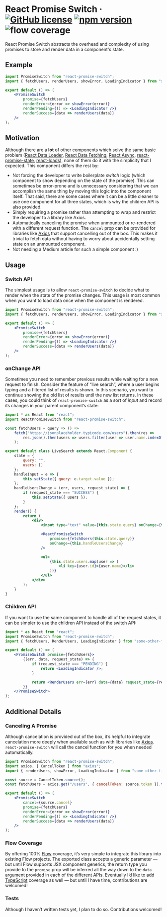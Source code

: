 # React Promise Switch &middot; [![GitHub license](https://img.shields.io/badge/license-MIT-blue.svg)](https://github.com/erictooth/token2css/blob/master/LICENSE) [![npm version](https://img.shields.io/npm/v/react-promise-switch.svg)](https://www.npmjs.com/package/react-promise-switch) ![flow coverage](https://img.shields.io/badge/flow--coverage-100%25-brightgreen.svg)

React Promise Switch abstracts the overhead and complexity of using promises to store and render data in a component's state.

## Example

```jsx
import PromiseSwitch from "react-promise-switch";
import { fetchUsers, renderUsers, showError, LoadingIndicator } from "some-other-file";

export default () => (
    <PromiseSwitch
        promise={fetchUsers}
        renderError={error => showError(error)}
        renderPending={() => <LoadingIndicator />}
        renderSuccess={data => renderUsers(data)}
    />
);
```

## Motivation

Although there are a **lot** of other components which solve the same basic problem ([React Data Loader](https://github.com/lucasconstantino/react-data-loader), [React Data Fetching](https://github.com/CharlesMangwa/react-data-fetching), [React Async](https://github.com/ghengeveld/react-async), [react-promise-state](https://github.com/MichalSzorad/react-promise-state), [react-loads](https://github.com/jxom/react-loads)), none of them do it with the simplicity that I expected. This component differs the rest by:

-   Not forcing the developer to write boilerplate _switch_ logic (which component to show depending on the state of the promise). This can sometimes be error-prone and is unnecessary considering that we can accomplish the same thing by moving this logic into the component itself. That said, there are some cases where it can be a little cleaner to use one component for all three states, which is why the children API is also provided.
-   Simply requiring a promise rather than attempting to wrap and restrict the developer to a library like Axios.
-   Automatically canceling the promise when unmounted or re-rendered with a different request function. The `cancel` prop can be provided for libraries like [Axios](https://github.com/axios/axios/blob/master/README.md#cancellation) that support cancelling out of the box. This makes it trivial to fetch data without having to worry about accidentally setting state on an unmounted component.
-   Not needing a Medium article for such a simple component :)

## Usage

### Switch API

The simplest usage is to allow `react-promise-switch` to decide what to render when the state of the promise changes. This usage is most common when you want to load data once when the component is rendered.

```jsx
import PromiseSwitch from "react-promise-switch";
import { fetchUsers, renderUsers, showError, LoadingIndicator } from "some-other-file";

export default () => (
    <PromiseSwitch
        promise={fetchUsers}
        renderError={error => showError(error)}
        renderPending={() => <LoadingIndicator />}
        renderSuccess={data => renderUsers(data)}
    />
);
```

### onChange API

Sometimes you need to remember previous results while waiting for a new request to finish. Consider the feature of “live search”, where a user begins typing and a filtered list of results is shown. In this scenario, you want to continue showing the old list of results until the new list returns. In these cases, you could think of `react-promise-switch` as a sort of _input_ and record its changes in your parent component’s state:

```jsx
import * as React from "react";
import ReactPromiseSwitch from "react-promise-switch";

const fetchUsers = query => () =>
    fetch("https://jsonplaceholder.typicode.com/users").then(res =>
        res.json().then(users => users.filter(user => user.name.indexOf(query) !== -1))
    );

export default class LiveSearch extends React.Component {
    state = {
        query: "",
        users: []
    };
    handleInput = e => {
        this.setState({ query: e.target.value });
    };
    handleUsersChange = (err, users, request_state) => {
        if (request_state === "SUCCESS") {
            this.setState({ users });
        }
    };
    render() {
        return (
            <div>
                <input type="text" value={this.state.query} onChange={this.handleInput} />

                <ReactPromiseSwitch
                    promise={fetchUsers(this.state.query)}
                    onChange={this.handleUsersChange}
                />

                <ul>
                    {this.state.users.map(user => (
                        <li key={user.id}>{user.name}</li>
                    ))}
                </ul>
            </div>
        );
    }
}
```

### Children API

If you want to use the same component to handle all of the request states, it can be simpler to use the children API instead of the switch API:

```jsx
import * as React from "react";
import PromiseSwitch from "react-promise-switch";
import { fetchUsers, RenderUsers, LoadingIndicator } from "some-other-file";

export default () => (
    <PromiseSwitch promise={fetchUsers}>
        {(err, data, request_state) => {
            if (request_state === "PENDING") {
                return <LoadingIndicator />;
            }

            return <RenderUsers err={err} data={data} request_state={request_state} />;
        }}
    </PromiseSwitch>
);
```

## Additional Details

### Canceling A Promise

Although cancelation is provided out of the box, it’s helpful to integrate cancelation more deeply when available such as with libraries like [Axios](https://github.com/axios/axios/blob/master/README.md#cancellation). `react-promise-switch` will call the cancel function for you when needed automatically.

```jsx
import PromiseSwitch from "react-promise-switch";
import axios, { CancelToken } from "axios";
import { renderUsers, showError, LoadingIndicator } from "some-other-file";

const source = CancelToken.source();
const fetchUsers = axios.get("/users", { cancelToken: source.token }).then(res => res.data);

export default () => (
    <PromiseSwitch
        cancel={source.cancel}
        promise={fetchUsers}
        renderError={error => showError(error)}
        renderPending={() => <LoadingIndicator />}
        renderSuccess={data => renderUsers(data)}
    />
);
```

### Flow Coverage

By offering 100% [Flow](https://flow.org/) coverage, it’s very simple to integrate this library into existing Flow projects. The exported class accepts a generic parameter — but until Flow supports JSX component generics, the return type you provide to the `promise` prop will be inferred all the way down to the `data` argument provided in each of the different APIs. Eventually I’d like to add [TypeScript](https://www.typescriptlang.org/) coverage as well — but until I have time, contributions are welcomed!

### Tests

Although I haven’t written tests yet, I plan to do so. Contributions welcomed!
